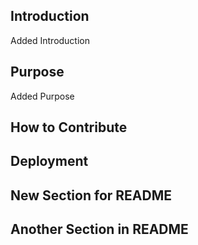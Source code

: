 ## Introduction

Added Introduction


## Purpose

Added Purpose

## How to Contribute


## Deployment



## New Section for README




## Another Section in README